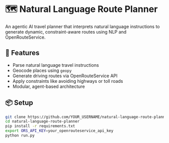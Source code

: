 # 🗺️ Natural Language Route Planner

An agentic AI travel planner that interprets natural language instructions to generate dynamic, constraint-aware routes using NLP and OpenRouteService.

## 🚀 Features
- Parse natural language travel instructions
- Geocode places using `geopy`
- Generate driving routes via OpenRouteService API
- Apply constraints like avoiding highways or toll roads
- Modular, agent-based architecture

## 📦 Setup

```bash
git clone https://github.com/YOUR_USERNAME/natural-language-route-planner.git
cd natural-language-route-planner
pip install -r requirements.txt
export ORS_API_KEY=your_openrouteservice_api_key
python run.py
